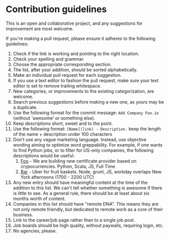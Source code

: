 # Contribution guidelines

This is an open and collaborative project, and any suggestions for improvement are most welcome.

If you're making a pull request, please ensure it adheres to the following guidelines:

1. Check if the link is working and pointing to the right location.
2. Check your spelling and grammar.
3. Choose the appropriate corresponding section.
4. The list, after your addition, should be sorted alphabetically.
5. Make an individual pull request for each suggestion.
6. If you use a text editor to fashion the pull request, make sure your text editor is set to remove trailing whitespace.
7. New categories, or improvements to the existing categorization, are welcome.
8. Search previous suggestions before making a new one, as yours may be a duplicate.
9. Use the following format for the commit message: `Add Company Foo.io` (without 'awesome' or something else).
10. Keep descriptions short, sweet and to the point.
11. Use the following format: `[Name](link) - Description.` keep the length of the name + description under 100 characters
12. Don't use any vague marketing language. Instead, use objective wording aiming to optimize word greppability.
    For example, if one wants to find Python jobs, or to filter for US-only companies, the following descriptions would be useful:
    1. [Foo](foo.io) - We are building new certificate provider based on crypocurrencies. Python, Scala, JS, Full Time
    2. [Bar](bar.io) - Uber for fruit baskets. Node, grunt, JS, workday overlaps New York afternoons (1700 - 2200 UTC)
13. Any new entry should have meaningful content at the time of the addition to this list. We can't tell whether something is awesome if there is little to see. As a general rule, there should be at least about six months worth of content.
14. Companies in this list should have "remote DNA". This means they are not only remote friendly, but dedicated to remote work as a core of their business.
15. Link to the career/job page rather than to a single job post.
16. Job boards should be high quality, without paywalls, requiring login, etc.
17. No agencies, please.
